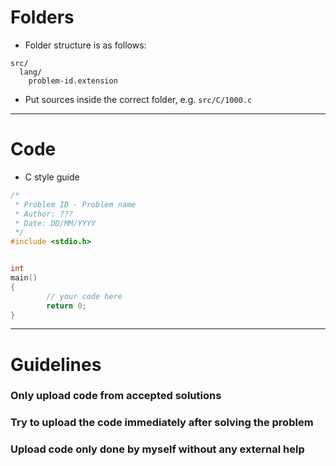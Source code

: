 # Folders

- Folder structure is as follows:
```
src/
  lang/
    problem-id.extension
```
- Put sources inside the correct folder, e.g. `src/C/1000.c`
---
# Code

- C style guide
```C
/*
 * Problem ID - Problem name
 * Author: ???
 * Date: DD/MM/YYYY
 */
#include <stdio.h>


int
main()
{
        // your code here
        return 0;
}
```
---
# Guidelines

### Only upload code from accepted solutions

### Try to upload the code immediately after solving the problem

### Upload code only done by myself without any external help

